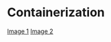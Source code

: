 # Containerization
[Image 1](https://final-project-images-01.s3.us-east-1.amazonaws.com/Screenshot+2025-02-16+105417.png)
[Image 2](https://final-project-images-01.s3.us-east-1.amazonaws.com/Screenshot+2025-02-16+105456.png)
